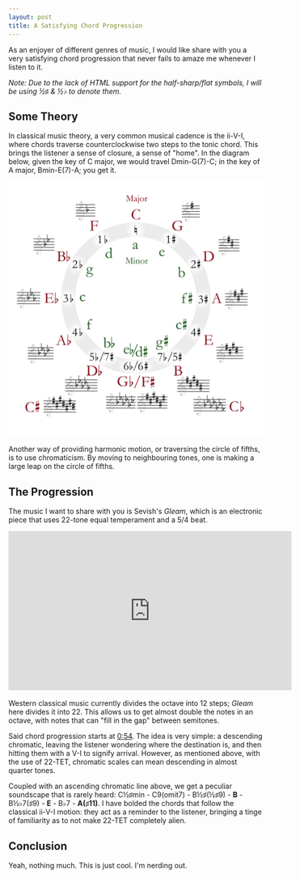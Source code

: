 ```yaml
---
layout: post
title: A Satisfying Chord Progression
---
```


As an enjoyer of different genres of music, I would like share with you a very satisfying chord progression that never fails to amaze me whenever I listen to it.

*Note: Due to the lack of HTML support for the half-sharp/flat symbols, I will be using &frac12;&sharp; & &frac12;&flat; to denote them.*

## Some Theory

In classical music theory, a very common musical cadence is the ii-V-I, where chords traverse counterclockwise two steps to the tonic chord. This brings the listener a sense of closure, a sense of "home". In the diagram below, given the key of C major, we would travel Dmin-G(7)-C; in the key of A major, Bmin-E(7)-A; you get it.

<img src="/assets/circle-of-fifths.png" alt="Circle of Fifths" width="640" />

Another way of providing harmonic motion, or traversing the circle of fifths, is to use chromaticism. By moving to neighbouring tones, one is making a large leap on the circle of fifths.

## The Progression

The music I want to share with you is Sevish's *Gleam*, which is an electronic piece that uses 22-tone equal temperament and a 5/4 beat.

<iframe width="560" height="315" src="https://www.youtube.com/embed/l9wINwlgxRU" title="YouTube video player" frameborder="0" allow="accelerometer; autoplay; clipboard-write; encrypted-media; gyroscope; picture-in-picture" allowfullscreen></iframe>

Western classical music currently divides the octave into 12 steps; *Gleam* here divides it into 22. This allows us to get almost double the notes in an octave, with notes that can "fill in the gap" between semitones.

Said chord progression starts at [0:54](https://youtu.be/l9wINwlgxRU?t=54). The idea is very simple: a descending chromatic, leaving the listener wondering where the destination is, and then hitting them with a V-I to signify arrival. However, as mentioned above, with the use of 22-TET, chromatic scales can mean descending in almost quarter tones.

Coupled with an ascending chromatic line above, we get a peculiar soundscape that is rarely heard: C&frac12;&sharp;min - C9(omit7) - B&frac12;&sharp;(&frac12;&sharp;9) - **B** - B&frac12;&flat;7(&sharp;9) - **E** - B&flat;7 - **A(&sharp;11)**. I have bolded the chords that follow the classical ii-V-I motion: they act as a reminder to the listener, bringing a tinge of familiarity as to not make 22-TET completely alien.

## Conclusion

Yeah, nothing much. This is just cool. I'm nerding out.